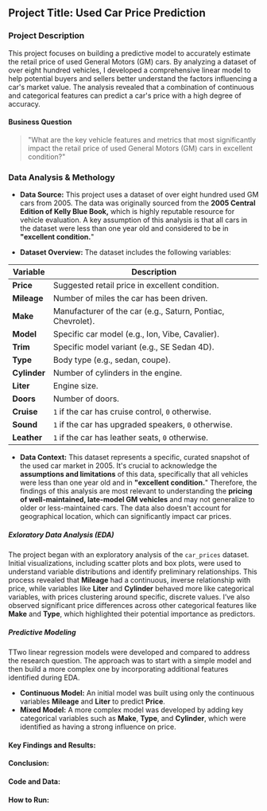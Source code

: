 ## Project Title: Used Car Price Prediction 

### Project Description

This project focuses on building a predictive model to accurately estimate the retail price of used General Motors (GM) cars. By analyzing a dataset of over eight hundred vehicles, I developed a comprehensive linear model to help potential buyers and sellers better understand the factors influencing a car's market value. The analysis revealed that a combination of continuous and categorical features can predict a car's price with a high degree of accuracy.


#### Business Question

> "What are the key vehicle features and metrics that most significantly impact the retail price of used General Motors (GM) cars in excellent condition?"


### Data Analysis & Methology

* **Data Source:** This project uses a dataset of over eight hundred used GM cars from 2005. The data was originally sourced from the **2005 Central Edition of Kelly Blue Book,** which is highly reputable resource for vehicle evaluation. A key assumption of this analysis is that all cars in the dataset were less than one year old and considered to be in **"excellent condition.**"

* **Dataset Overview:** The dataset includes the following variables:

| Variable | Description |
| -------- | ----------- |
| **Price** | Suggested retail price in excellent condition. |
| **Mileage** | Number of miles the car has been driven. |
| **Make** | Manufacturer of the car (e.g., Saturn, Pontiac, Chevrolet). |
| **Model** | Specific car model (e.g., Ion, Vibe, Cavalier). |
| **Trim** | Specific model variant (e.g., SE Sedan 4D). |
| **Type** | Body type (e.g., sedan, coupe). |
| **Cylinder** | Number of cylinders in the engine. |
| **Liter** | Engine size. |
| **Doors** | Number of doors. |
| **Cruise** | `1` if the car has cruise control, `0` otherwise. |
| **Sound** | `1` if the car has upgraded speakers, `0` otherwise. |
| **Leather** | `1` if the car has leather seats, `0` otherwise. |

* **Data Context:** This dataset represents a specific, curated snapshot of the used car market in 2005. It's crucial to acknowledge the **assumptions and limitations** of this data, specifically that all vehicles were less than one year old and in **"excellent condition.**" Therefore, the findings of this analysis are most relevant to understanding the **pricing of well-maintained, late-model GM vehicles** and may not generalize to older or less-maintained cars. The data also doesn't account for geographical location, which can significantly impact car prices. 


##### Exloratory Data Analysis (EDA)

The project began with an exploratory analysis of the `car_prices` dataset. Initial visualizations, including scatter plots and box plots, were used to understand variable distributions and identify preliminary relationships. This process revealed that **Mileage** had a continuous, inverse relationship with price, while variables like **Liter** and **Cylinder** behaved more like categorical variables, with prices clustering around specific, discrete values. I’ve also observed significant price differences across other categorical features like **Make** and **Type**, which highlighted their potential importance as predictors.


##### Predictive Modeling

TTwo linear regression models were developed and compared to address the research question. The approach was to start with a simple model and then build a more complex one by incorporating additional features identified during EDA.

* **Continuous Model:** An initial model was built using only the continuous variables **Mileage** and **Liter** to predict **Price**.
* **Mixed Model:** A more complex model was developed by adding key categorical variables such as **Make**, **Type**, and **Cylinder**, which were identified as having a strong influence on price.


#### Key Findings and Results:

#### Conclusion:

#### Code and Data:

#### How to Run:

